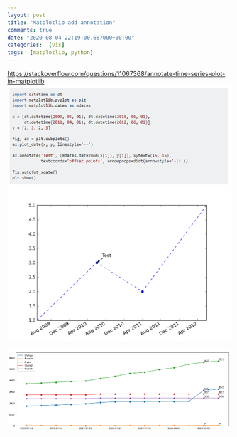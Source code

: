 ```yaml
---
layout: post
title: "Matplotlib add annotation"
comments: true
date: "2020-08-04 22:19:00.687000+00:00"
categories:  [vis]
tags:  [matplotlib, python]
---
```





https://stackoverflow.com/questions/11067368/annotate-time-series-plot-in-matplotlib
![](/assets/img/hD6_giUxq_06bab2fe00bdcd6cd77301477fa3c7ad.png)


![](/assets/img/hD6_giUxq_5c2c4ee6c957b5e2928ed604bad79414.png)
